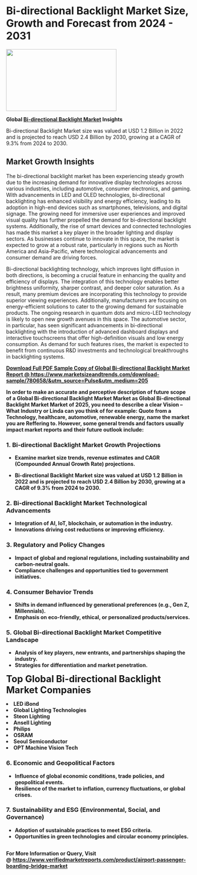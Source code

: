 <H1>Bi-directional Backlight Market Size, Growth and Forecast from 2024 - 2031</H1><img class="aligncenter size-medium wp-image-584254" src="https://thirdeyenews.in/wp-content/uploads/2024/09/Global-Market-Research-300x168.jpeg" alt="" width="300" height="168" /><p><strong>Global&nbsp;<a href="https://www.marketsizeandtrends.com/download-sample/780658/&amp;utm_source=Pulse&amp;utm_medium=205">Bi-directional Backlight Market</a> Insights</strong></p><p>Bi-directional Backlight Market size was valued at USD 1.2 Billion in 2022 and is projected to reach USD 2.4 Billion by 2030, growing at a CAGR of 9.3% from 2024 to 2030.</p><p><h2>Market Growth Insights</h2> <p>The bi-directional backlight market has been experiencing steady growth due to the increasing demand for innovative display technologies across various industries, including automotive, consumer electronics, and gaming. With advancements in LED and OLED technologies, bi-directional backlighting has enhanced visibility and energy efficiency, leading to its adoption in high-end devices such as smartphones, televisions, and digital signage. The growing need for immersive user experiences and improved visual quality has further propelled the demand for bi-directional backlight systems. Additionally, the rise of smart devices and connected technologies has made this market a key player in the broader lighting and display sectors. As businesses continue to innovate in this space, the market is expected to grow at a robust rate, particularly in regions such as North America and Asia-Pacific, where technological advancements and consumer demand are driving forces.</p> <p><strong><a href="download_link_here"></a></strong></p> <p>Bi-directional backlighting technology, which improves light diffusion in both directions, is becoming a crucial feature in enhancing the quality and efficiency of displays. The integration of this technology enables better brightness uniformity, sharper contrast, and deeper color saturation. As a result, many premium devices are incorporating this technology to provide superior viewing experiences. Additionally, manufacturers are focusing on energy-efficient solutions to cater to the growing demand for sustainable products. The ongoing research in quantum dots and micro-LED technology is likely to open new growth avenues in this space. The automotive sector, in particular, has seen significant advancements in bi-directional backlighting with the introduction of advanced dashboard displays and interactive touchscreens that offer high-definition visuals and low energy consumption. As demand for such features rises, the market is expected to benefit from continuous R&D investments and technological breakthroughs in backlighting systems.</p> <p><strong><a href="get_more_link_here"></p><p><span class=""><strong>Download Full PDF Sample Copy of Global Bi-directional Backlight Market Report</strong> @ <a href="https://www.marketsizeandtrends.com/download-sample/780658/&amp;utm_source=Pulse&amp;utm_medium=205" target="_blank">https://www.marketsizeandtrends.com/download-sample/780658/&amp;utm_source=Pulse&amp;utm_medium=205</a></span></p><p>In order to make an accurate and perceptive description of future scope of a Global&nbsp;Bi-directional Backlight Market Market as Global&nbsp;Bi-directional Backlight Market Market of 2025, you need to describe a clear Vision &ndash; What Industry or Linda can you think of for example: Quote from a Technology, healthcare, automotive, renewable energy, name the market you are Reffering to. However, some general trends and factors usually impact market reports and their future outlook include:</p><h3>1.&nbsp;<strong>Bi-directional Backlight Market Growth Projections</strong></h3><ul><li>Examine market size trends, revenue estimates and CAGR (Compounded Annual Growth Rate) projections.</li><li><p>Bi-directional Backlight Market size was valued at USD 1.2 Billion in 2022 and is projected to reach USD 2.4 Billion by 2030, growing at a CAGR of 9.3% from 2024 to 2030.</p></li></ul><h3>2.&nbsp;<strong>Bi-directional Backlight Market Technological Advancements</strong></h3><ul><li>Integration of AI, IoT, blockchain, or automation in the industry.</li><li>Innovations driving cost reductions or improving efficiency.</li></ul><h3>3.&nbsp;<strong>Regulatory and Policy Changes</strong></h3><ul><li>Impact of global and regional regulations, including sustainability and carbon-neutral goals.</li><li>Compliance challenges and opportunities tied to government initiatives.</li></ul><h3>4.&nbsp;<strong>Consumer Behavior Trends</strong></h3><ul><li>Shifts in demand influenced by generational preferences (e.g., Gen Z, Millennials).</li><li>Emphasis on eco-friendly, ethical, or personalized products/services.</li></ul><h3>5.&nbsp;<strong>Global Bi-directional Backlight Market Competitive Landscape</strong></h3><ul><li>Analysis of key players, new entrants, and partnerships shaping the industry.</li><li>Strategies for differentiation and market penetration.</li></ul><p data-pm-slice="1 1 []"><span style="color: inherit; font-family: inherit; font-size: 25px;">Top Global Bi-directional Backlight Market Companies</span></p><div class="" data-test-id=""><p><li>LED iBond</li><li> Global Lighting Technologies</li><li> Steon Lighting</li><li> Ansell Lighting</li><li> Philips</li><li> OSRAM</li><li> Seoul Semiconductor</li><li> OPT Machine Vision Tech</li></p></div><h3>6.&nbsp;<strong>Economic and Geopolitical Factors</strong></h3><ul><li>Influence of global economic conditions, trade policies, and geopolitical events.</li><li>Resilience of the market to inflation, currency fluctuations, or global crises.</li></ul><h3>7.&nbsp;<strong>Sustainability and ESG (Environmental, Social, and Governance)</strong></h3><ul><li>Adoption of sustainable practices to meet ESG criteria.</li><li>Opportunities in green technologies and circular economy principles.</li></ul><h2><strong style="font-size: 14px;">For More Information or Query, Visit @&nbsp;</strong><a style="background-color: #ffffff; font-size: 14px;" href="https://www.marketsizeandtrends.com/report/bi-directional-backlight-market/" target="_blank">https://www.verifiedmarketreports.com/product/airport-passenger-boarding-bridge-market</a></h2>
